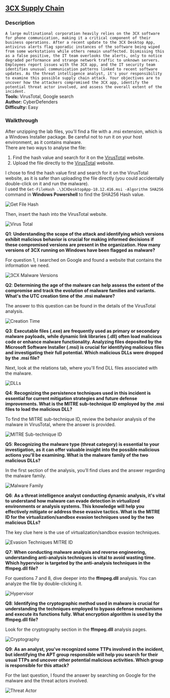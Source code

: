 ## [3CX Supply Chain](https://cyberdefenders.org/blueteam-ctf-challenges/3cx-supply-chain/)
### Description
`A large multinational corporation heavily relies on the 3CX software for phone communication, making it a critical component of their business operations. After a recent update to the 3CX Desktop App, antivirus alerts flag sporadic instances of the software being wiped from some workstations while others remain unaffected. Dismissing this as a false positive, the IT team overlooks the alerts, only to notice degraded performance and strange network traffic to unknown servers. Employees report issues with the 3CX app, and the IT security team identifies unusual communication patterns linked to recent software updates.
As the threat intelligence analyst, it's your responsibility to examine this possible supply chain attack. Your objectives are to uncover how the attackers compromised the 3CX app, identify the potential threat actor involved, and assess the overall extent of the incident.`  
**Tools:** VirusTotal, Google search  
**Author:** CyberDefenders     
**Difficulty:** Easy  

### Walkthrough  
After unzipping the lab files, you'll find a file with a .msi extension, which is a Windows Installer package. Be careful not to run it on your host environment, as it contains malware.  
There are two ways to analyse the file:
1. Find the hash value and search for it on the [VirusTotal](https://www.virustotal.com/gui/home/upload) website.  
2. Upload the file directly to the [VirusTotal](https://www.virustotal.com/gui/home/upload) website.  

I chose to find the hash value first and search for it on the VirusTotal website, as it is safer than uploading the file directly (you could accidentally double-click on it and run the malware).  
I used the `Get-FileHash .\3CXDesktopApp-18.12.416.msi -Algorithm SHA256` command in **Windows Powershell** to find the SHA256 Hash value.  
  
![Get File Hash](images/file-hash.png)  

Then, insert the hash into the VirusTotal website.  

![Virus Total](images/vt.png)  
  
**Q1**: **Understanding the scope of the attack and identifying which versions exhibit malicious behavior is crucial for making informed decisions if these compromised versions are present in the organization. How many versions of 3CX running on Windows have been flagged as malware?**  

For question 1, I searched on Google and found a website that contains the information we need.  

![3CX Malware Versions](images/versions.png)  

**Q2**: **Determining the age of the malware can help assess the extent of the compromise and track the evolution of malware families and variants. What's the UTC creation time of the .msi malware?**  

The answer to this question can be found in the details of the VirusTotal analysis.  

![Creation Time](images/created-time.png)  

**Q3**: **Executable files (.exe) are frequently used as primary or secondary malware payloads, while dynamic link libraries (.dll) often load malicious code or enhance malware functionality. Analyzing files deposited by the Microsoft Software Installer (.msi) is crucial for identifying malicious files and investigating their full potential. Which malicious DLLs were dropped by the .msi file?**  

Next, look at the relations tab, where you'll find DLL files associated with the malware.  

![DLLs](images/dlls.png)  

**Q4**: **Recognizing the persistence techniques used in this incident is essential for current mitigation strategies and future defense improvements. What is the MITRE sub-technique ID employed by the .msi files to load the malicious DLL?**

To find the MITRE sub-technique ID, review the behavior analysis of the malware in VirusTotal, where the answer is provided.  

![MITRE Sub-technique ID](images/mitre-sub-id.png)  

**Q5**: **Recognizing the malware type (threat category) is essential to your investigation, as it can offer valuable insight into the possible malicious actions you'll be examining. What is the malware family of the two malicious DLLs?**

In the first section of the analysis, you’ll find clues and the answer regarding the malware family.  

![Malware Family](images/malware-family.png)  

**Q6**: **As a threat intelligence analyst conducting dynamic analysis, it's vital to understand how malware can evade detection in virtualized environments or analysis systems. This knowledge will help you effectively mitigate or address these evasive tactics. What is the MITRE ID for the virtualization/sandbox evasion techniques used by the two malicious DLLs?**  

The key clue here is the use of virtualization/sandbox evasion techniques.  

![Evasion Techniques MITRE ID](images/evasion-id.png)  

**Q7**: **When conducting malware analysis and reverse engineering, understanding anti-analysis techniques is vital to avoid wasting time. Which hypervisor is targeted by the anti-analysis techniques in the ffmpeg.dll file?**  

For questions 7 and 8, dive deeper into the **ffmpeg.dll** analysis. You can analyze the file by double-clicking it.  

![Hypervisor](images/hypervisor.png)  

**Q8**: **Identifying the cryptographic method used in malware is crucial for understanding the techniques employed to bypass defense mechanisms and execute its functions fully. What encryption algorithm is used by the ffmpeg.dll file?**

Look for the cryptography section in the **ffmpeg.dll** analysis pages.  

![Cryptography](images/cryptography.png)  

**Q9**: **As an analyst, you've recognized some TTPs involved in the incident, but identifying the APT group responsible will help you search for their usual TTPs and uncover other potential malicious activities. Which group is responsible for this attack?**  

For the last question, I found the answer by searching on Google for the malware and the threat actors involved.  

![Threat Actor](images/threat-actor.png)  
